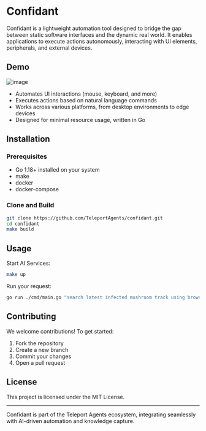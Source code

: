 # Confidant

Confidant is a lightweight automation tool designed to bridge the gap between static software interfaces and the dynamic real world. It enables applications to execute actions autonomously, interacting with UI elements, peripherals, and external devices.

## Demo

![image](https://drive.google.com/uc?export=view&id=1daQctDIyf0xhRMkDn5de5wvO8shN0D5G)

- Automates UI interactions (mouse, keyboard, and more)
- Executes actions based on natural language commands
- Works across various platforms, from desktop environments to edge devices
- Designed for minimal resource usage, written in Go

## Installation

### Prerequisites

- Go 1.18+ installed on your system
- make
- docker
- docker-compose

### Clone and Build

```sh
git clone https://github.com/TeleportAgents/confidant.git
cd confidant
make build
```

## Usage

Start AI Services:

```sh
make up
```

Run your request:

```sh
go run ./cmd/main.go "search latest infected mushroom track using browser and then play it in spotify app"
```

## Contributing

We welcome contributions! To get started:

1. Fork the repository
2. Create a new branch
3. Commit your changes
4. Open a pull request

## License

This project is licensed under the MIT License.

---

Confidant is part of the Teleport Agents ecosystem, integrating seamlessly with AI-driven automation and knowledge capture.
